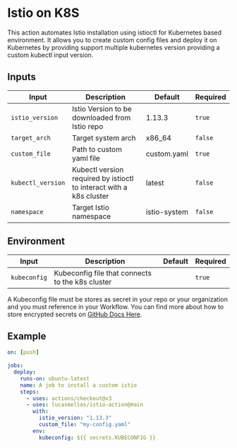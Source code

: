 # Istio on K8S

This action automates Istio installation using istioctl for Kubernetes based environment. It allows you to create custom config files and deploy it on Kubernetes by providing support multiple kubernetes version providing a custom kubectl input version.

## Inputs
| Input                 | Description                                                         | Default      | Required    |
|-----------------------|---------------------------------------------------------------------|--------------|-------------|
| ```istio_version```   | Istio Version to be downloaded from Istio repo                      | 1.13.3       | ```true```  |
| ```target_arch```     | Target system arch                                                  | x86_64       | ```false``` |
| ```custom_file```     | Path to custom yaml file                                            | custom.yaml  | ```true```  |
| ```kubectl_version``` | Kubectl version required by istioctl to interact with a k8s cluster | latest       | ```false``` |
| ```namespace```       | Target Istio namespace                                              | istio-system | ```false``` |`

## Environment
| Input                 | Description                                                         | Default      | Required    |
|-----------------------|---------------------------------------------------------------------|--------------|-------------|
| ```kubeconfig```   | Kubeconfig file that connects to the k8s cluster                      |        | ```true```  |

A Kubeconfig file must be stores as secret in your repo or your organization and you must reference in your Workflow. You can find more about how to store encrypted secrets on [GitHub Docs Here](https://docs.github.com/en/actions/security-guides/encrypted-secrets#creating-encrypted-secrets-for-a-repository).

## Example

```yaml
on: [push]
  
jobs:
  deploy:
    runs-on: ubuntu-latest
    name: A job to install a custom istio
    steps:
      - uses: actions/checkout@v3
      - uses: lucasmellos/istio-action@main
        with:
          istio_version: "1.13.3"
          custom_file: "my-config.yaml"
        env:
          kubeconfig: ${{ secrets.KUBECONFIG }} 

```